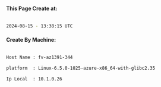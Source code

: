
   
#### This Page Create at:

```bash

2024-08-15 - 13:38:15 UTC

```

#### Create By Machine:

```bash

Host Name : fv-az1391-344

platform  : Linux-6.5.0-1025-azure-x86_64-with-glibc2.35

Ip Local  : 10.1.0.26

```

